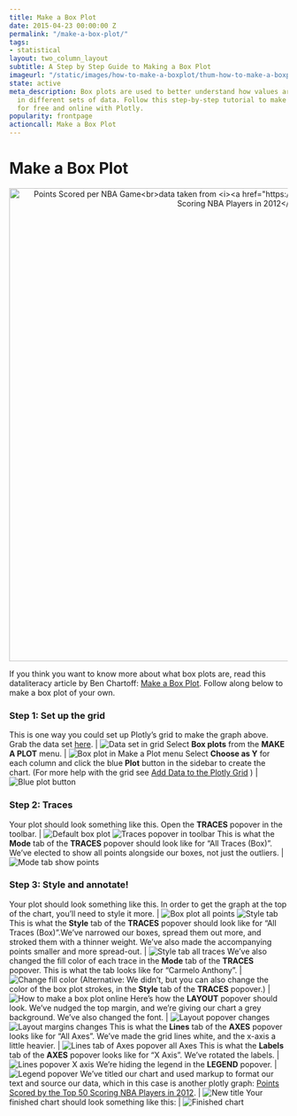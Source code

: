 ```yaml
---
title: Make a Box Plot
date: 2015-04-23 00:00:00 Z
permalink: "/make-a-box-plot/"
tags:
- statistical
layout: two_column_layout
subtitle: A Step by Step Guide to Making a Box Plot
imageurl: "/static/images/how-to-make-a-boxplot/thum-how-to-make-a-boxplot.png"
state: active
meta_description: Box plots are used to better understand how values are spaced out
  in different sets of data. Follow this step-by-step tutorial to make a box plot
  for free and online with Plotly.
popularity: frontpage
actioncall: Make a Box Plot
---
```


# Make a Box Plot

<div>
    <a href="https://plot.ly/~Nicole_G/22/" target="_blank" title="Points Scored per NBA Game&lt;br&gt;data taken from &lt;i&gt;&lt;a href=&quot;https://plot.ly/jackp/969&quot;&gt;Points Scored by the Top 50 Scoring NBA Players in 2012&lt;/a&gt;&lt;/i&gt;" style="display: block; text-align: center;"><img src="https://plot.ly/~Nicole_G/22.png" alt="Points Scored per NBA Game&lt;br&gt;data taken from &lt;i&gt;&lt;a href=&quot;https://plot.ly/jackp/969&quot;&gt;Points Scored by the Top 50 Scoring NBA Players in 2012&lt;/a&gt;&lt;/i&gt;" style="max-width: 100%;width: 854px;"  width="854" onerror="this.onerror=null;this.src='https://plot.ly/404.png';" /></a>
    <script data-plotly="Nicole_G:22" src="https://plot.ly/embed.js" async></script>
</div>


If you think you want to know more about what box plots are, read this dataliteracy article by Ben Chartoff: [Make a Box Plot](http://help.plot.ly/make-a-box-plot/). Follow along below to make a box plot of your own.

### Step 1: Set up the grid

This is one way you could set up Plotly’s grid to make the graph above. Grab the data set [here](https://plot.ly/~cimar/205). | ![Data set in grid](/static/images/how-to-make-a-boxplot/data-set-in-grid.png)
Select **Box plots** from the **MAKE A PLOT** menu. | ![Box plot in Make a Plot menu](/static/images/how-to-make-a-boxplot/box-plot-in-make-a-plot-menu.png)
Select **Choose as Y** for each column and click the blue **Plot** button in the sidebar to create the chart.  (For more help with the grid see [Add Data to the Plotly Grid](https://plot.ly/add-data-to-the-plotly-grid/) ) | ![Blue plot button](/static/images/how-to-make-a-boxplot/blue-plot-button.png)

### Step 2: Traces

Your plot should look something like this.  Open the **TRACES** popover in the toolbar. | ![Default box plot](/static/images/how-to-make-a-boxplot/default-box-plot.png) ![Traces popover in toolbar](/static/images/how-to-make-a-boxplot/traces-popover-in-toolbar.png)
This is what the **Mode** tab of the **TRACES** popover should look like for “All Traces (Box)”. We’ve elected to show all points alongside our boxes, not just the outliers. | ![Mode tab show points](/static/images/how-to-make-a-boxplot/mode-tab-show-points.png)

### Step 3: Style and annotate!

Your plot should look something like this. In order to get the graph at the top of the chart, you’ll need to style it more. | ![Box plot all points](/static/images/how-to-make-a-boxplot/box-plot-all-points.png) ![Style tab](/static/images/how-to-make-a-boxplot/style-tab.png)
This is what the **Style** tab of the **TRACES** popover should look like for “All Traces (Box)”.We’ve narrowed our boxes, spread them out more, and stroked them with a thinner weight. We’ve also made the accompanying points smaller and more spread-out. | ![Style tab all traces](/static/images/how-to-make-a-boxplot/style-tab-all-traces.png)
We’ve also changed the fill color of each trace in the **Mode** tab of the **TRACES** popover. This is what the tab looks like for “Carmelo Anthony”. | ![Change fill color](/static/images/how-to-make-a-boxplot/change-fill-color.png)
(Alternative: We didn’t, but you can also change the color of the box plot strokes, in the **Style** tab of the **TRACES** popover.) | ![How to make a box plot online](/static/images/how-to-make-a-boxplot/change-stroke-color.png)
Here’s how the **LAYOUT** popover should look. We’ve nudged the top margin, and we’re giving our chart a grey background. We’ve also changed the font. | ![Layout popover changes](/static/images/how-to-make-a-boxplot/layout-popover-changes.png) ![Layout margins changes](/static/images/how-to-make-a-boxplot/layout-margins-changes.png)
This is what the **Lines** tab of the **AXES** popover looks like for “All Axes”. We’ve made the grid lines white, and the x-axis a little heavier. | ![Lines tab of Axes popover all Axes](/static/images/how-to-make-a-boxplot/lines-tab-axes-popover-all-axes.png)
This is what the **Labels** tab of the **AXES** popover looks like for “X Axis”. We’ve rotated the labels. | ![Lines popover X axis](/static/images/how-to-make-a-boxplot/lines-tab-axes-popover-x-axis.png)
We’re hiding the legend in the **LEGEND** popover. | ![Legend popover](/static/images/how-to-make-a-boxplot/legend-popover.png)
We’ve titled our chart and used markup to format our text and source our data, which in this case is another plotly graph: [Points Scored by the Top 50 Scoring NBA Players in 2012]((https://plot.ly/online-graphing/tutorials/make-a-box-plot/)). | ![New title](/static/images/how-to-make-a-boxplot/new-title.png)
Your finished chart should look something like this: | ![Finished chart](/static/images/how-to-make-a-boxplot/finished-chart.png)
